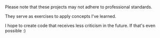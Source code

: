 Please note that these projects may not adhere to professional standards.

They serve as exercises to apply concepts I've learned.

I hope to create code that receives less criticism in the future. If that's even possible :)
